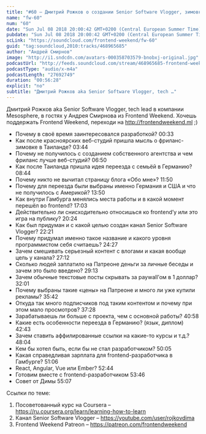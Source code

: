 ```yaml
---
title: "#60 – Дмитрий Рожков о создании Senior Software Vlogger, зимовке в Таиланде и жизни в Гамбурге"
name: "fw-60"
num: "60"
date: "Sun Jul 08 2018 20:00:42 GMT+0200 (Central European Summer Time)"
pubdate: "Sun Jul 08 2018 20:00:42 GMT+0200 (Central European Summer Time)"
scLink: "https://soundcloud.com/frontend-weekend/fw-60"
guid: "tag:soundcloud,2010:tracks/468965685"
author: "Андрей Смирнов"
image: "http://i1.sndcdn.com/avatars-000358703579-bnobxj-original.jpg"
podcastUrl: "http://feeds.soundcloud.com/stream/468965685-frontend-weekend-fw-60.m4a"
podcastType: "audio/x-m4a"
podcastLength: "27692749"
duration: "00:56:28"
explicit: "no"
subtitle: "Дмитрий Рожков aka Senior Software Vlogger, tech …"
---
```

Дмитрий Рожков aka Senior Software Vlogger, tech lead в компании Mesosphere, в гостях у Андрея Смирнова из Frontend Weekend. Хочешь поддержать Frontend Weekend, переходи на http://frontendweekend.ml ;)

- Почему в своё время заинтересовался разработкой? 00:33
- Как после красноярских веб-студий пришла мысль о фриланс-зимовке в Таиланде? 03:44
- Почему не получилось с созданием собственного агентства и чем фриланс лучше веб-студий? 06:50
- Как после Таиланда пришла идея переезда с семьёй в Германию? 08:44
- Почему никто не вычитал страницу блога «Обо мне»? 11:50
- Почему для переезда были выбраны именно Германия и США и что не получилось с Америкой? 13:50
- Как внутри Гамбурга менялись места работы и в какой момент перешёл во frontend? 17:03
- Действительно ли снисходительно относишься ко frontend’у или это игра на публику? 20:24
- Как был придуман и с какой целью создан канал Senior Software Vlogger? 22:21
- Почему придумал именно такое название и какого уровня программистом себя считаешь? 24:27
- Зачем смешивать серьезный контент с влогами и какая вообще цель у канала? 27:12
- Сколько людей заплатило на Патреоне деньги за личные беседы и зачем это было введено? 29:13
- Зачем обычные текстовые посты скрывать за paywall’ом в 1 доллар? 32:01
- Почему выбраны такие «цены» на Патреоне и много ли уже купили рекламы? 35:42
- Откуда так много подписчиков под таким контентом и почему при этом мало просмотров? 37:28
- Зарабатываешь ли больше с проекта, чем с основной работы? 40:58
- Какие есть особенности переезда в Германию? (язык, диплом) 42:43
- Зачем ставить аффилированные ссылки на какие-то курсы и т.д.? 48:04
- Кем бы хотел быть, если бы не стал разработчиком? 50:05
- Какая справедливая зарплата для frontend-разработчика в Гамбурге? 51:06
- React, Angular, Vue или Ember? 52:44
- Готовим вместе с frontend-разработчиком 53:46
- Совет от Димы 55:07

Ссылки по теме:
1) Посоветованный курс на Coursera – https://ru.coursera.org/learn/learning-how-to-learn
2) Канал Senior Software Vlogger – https://youtube.com/user/rojkovdima
3) Frontend Weekend Patreon – https://patreon.com/frontendweekend